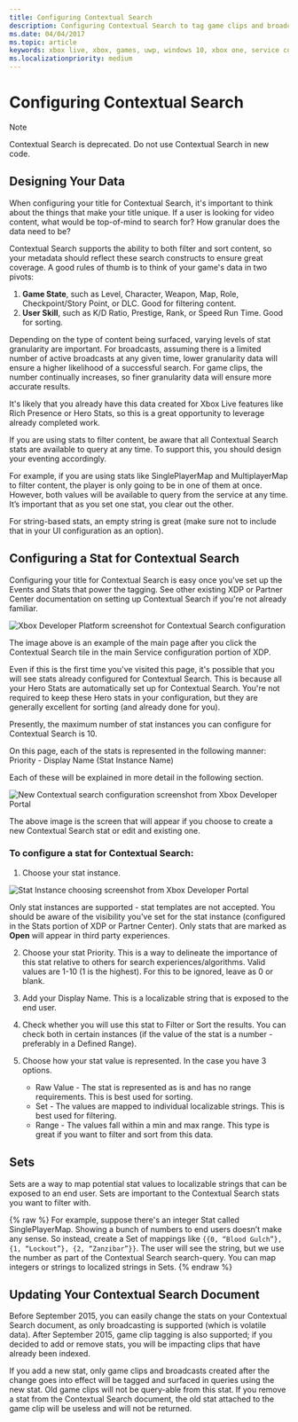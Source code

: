 ```yaml
---
title: Configuring Contextual Search
description: Configuring Contextual Search to tag game clips and broadcasts.
ms.date: 04/04/2017
ms.topic: article
keywords: xbox live, xbox, games, uwp, windows 10, xbox one, service configuration, contextual search, game clip, broadcast
ms.localizationpriority: medium
---
```


# Configuring Contextual Search

> [!NOTE]
> Contextual Search is deprecated. Do not use Contextual Search in new code.


## Designing Your Data

When configuring your title for Contextual Search, it's important to think about the things that make your title unique.
If a user is looking for video content, what would be top-of-mind to search for?  How granular does the data need to be?

Contextual Search supports the ability to both filter and sort content, so your metadata should reflect these search constructs to ensure great coverage.
A good rules of thumb is to think of your game's data in two pivots:
1. **Game State**, such as Level, Character, Weapon, Map, Role, Checkpoint/Story Point, or DLC.  Good for filtering content.
2. **User Skill**, such as K/D Ratio, Prestige, Rank, or Speed Run Time.  Good for sorting.

Depending on the type of content being surfaced, varying levels of stat granularity are important.
For broadcasts, assuming there is a limited number of active broadcasts at any given time, lower granularity data will ensure a higher likelihood of a successful search.
For game clips, the number continually increases, so finer granularity data will ensure more accurate results.

It's likely that you already have this data created for Xbox Live features like Rich Presence or Hero Stats, so this is a great opportunity to leverage already completed work.

If you are using stats to filter content, be aware that all Contextual Search stats are available to query at any time.
To support this, you should design your eventing accordingly.

For example, if you are using stats like SinglePlayerMap and MultiplayerMap to filter content, the player is only going to be in one of them at once. However, both values will be available to query from the service at any time.
It’s important that as you set one stat, you clear out the other.

For string-based stats, an empty string is great (make sure not to include that in your UI configuration as an option).


## Configuring a Stat for Contextual Search

Configuring your title for Contextual Search is easy once you've set up the Events and Stats that power the tagging.
See other existing XDP or Partner Center documentation on setting up Contextual Search if you're not already familiar.

![Xbox Developer Platform screenshot for Contextual Search configuration](../images/contextual_search/config02.png)

The image above is an example of the main page after you click the Contextual Search tile in the main Service configuration portion of XDP.

Even if this is the first time you've visited this page, it's possible that you will see stats already configured for Contextual Search.
This is because all your Hero Stats are automatically set up for Contextual Search.
You're not required to keep these Hero stats in your configuration, but they are generally excellent for sorting (and already done for you).

Presently, the maximum number of stat instances you can configure for Contextual Search is 10.

On this page, each of the stats is represented in the following manner:
Priority - Display Name (Stat Instance Name)

Each of these will be explained in more detail in the following section. 

![New Contextual search configuration screenshot from Xbox Developer Portal](../images/contextual_search/config01.png)

The above image is the screen that will appear if you choose to create a new Contextual Search stat or edit and existing one.

### To configure a stat for Contextual Search:

1. Choose your stat instance.

  ![Stat Instance choosing screenshot from Xbox Developer Portal](../images/contextual_search/config03.png)

  Only stat instances are supported - stat templates are not accepted.  You should be aware of the visibility you've set for the stat instance (configured in the Stats portion of XDP or Partner Center).  Only stats that are marked as **Open** will appear in third party experiences.

2. Choose your stat Priority. This is a way to delineate the importance of this stat relative to others for search experiences/algorithms.  Valid values are 1-10 (1 is the highest).  For this to be ignored, leave as 0 or blank.

3. Add your Display Name.  This is a localizable string that is exposed to the end user.

4. Check whether you will use this stat to Filter or Sort the results.  You can check both in certain instances (if the value of the stat is a number - preferably in a Defined Range).

5. Choose how your stat value is represented.  In the case you have 3 options.
   * Raw Value - The stat is represented as is and has no range requirements.  This is best used for sorting.
   * Set - The values are mapped to individual localizable strings.  This is best used for filtering.
   * Range - The values fall within a min and max range.  This type is great if you want to filter and sort from this data.


## Sets

Sets are a way to map potential stat values to localizable strings that can be exposed to an end user.
Sets are important to the Contextual Search stats you want to filter with.

{% raw %}
For example, suppose there's an integer Stat called SinglePlayerMap.
Showing a bunch of numbers to end users doesn’t make any sense.
So instead, create a Set of mappings like ```{{0, “Blood Gulch”}, {1, “Lockout”}, {2, “Zanzibar”}}```.
The user will see the string, but we use the number as part of the Contextual Search search-query.
You can map integers or strings to localized strings in Sets.
{% endraw %}


## Updating Your Contextual Search Document

Before September 2015, you can easily change the stats on your Contextual Search document, as only broadcasting is supported (which is volatile data).
After September 2015, game clip tagging is also supported; if you decided to add or remove stats, you will be impacting clips that have already been indexed.

If you add a new stat, only game clips and broadcasts created after the change goes into effect will be tagged and surfaced in queries using the new stat.
Old game clips will not be query-able from this stat.
If you remove a stat from the Contextual Search document, the old stat attached to the game clip will be useless and will not be returned.
